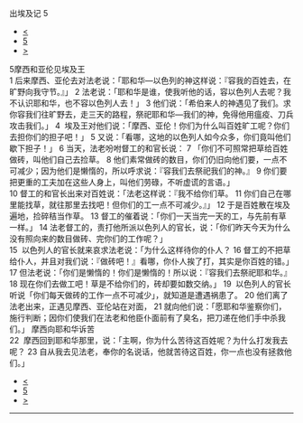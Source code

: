 ﻿





 出埃及记 5




* [<](bible/EXO04.md)
* [5](bible/EXO.md)
* [>](bible/EXO06.md)



 
5摩西和亚伦见埃及王  
1 后来摩西、亚伦去对法老说：「耶和华—以色列的神这样说：『容我的百姓去，在旷野向我守节。』」 
2 法老说：「耶和华是谁，使我听他的话，容以色列人去呢？我不认识耶和华，也不容以色列人去！」 
3 他们说：「希伯来人的神遇见了我们。求你容我们往旷野去，走三天的路程，祭祀耶和华—我们的神，免得他用瘟疫、刀兵攻击我们。」 
4  埃及王对他们说：「摩西、亚伦！你们为什么叫百姓旷工呢？你们去担你们的担子吧！」 
5 又说：「看哪，这地的以色列人如今众多，你们竟叫他们歇下担子！」 
6 当天，法老吩咐督工的和官长说： 
7 「你们不可照常把草给百姓做砖，叫他们自己去捡草。 
8 他们素常做砖的数目，你们仍旧向他们要，一点不可减少；因为他们是懒惰的，所以呼求说：『容我们去祭祀我们的神。』 
9 你们要把更重的工夫加在这些人身上，叫他们劳碌，不听虚谎的言语。」  
10 督工的和官长出来对百姓说：「法老这样说：『我不给你们草。 
11 你们自己在哪里能找草，就往那里去找吧！但你们的工一点不可减少。』」 
12 于是百姓散在埃及遍地，捡碎秸当作草。 
13 督工的催着说：「你们一天当完一天的工，与先前有草一样。」 
14 法老督工的，责打他所派以色列人的官长，说：「你们昨天今天为什么没有照向来的数目做砖、完你们的工作呢？」  
15  以色列人的官长就来哀求法老说：「为什么这样待你的仆人？ 
16 督工的不把草给仆人，并且对我们说：『做砖吧！』看哪，你仆人挨了打，其实是你百姓的错。」 
17 但法老说：「你们是懒惰的！你们是懒惰的！所以说：『容我们去祭祀耶和华。』 
18 现在你们去做工吧！草是不给你们的，砖却要如数交纳。」 
19  以色列人的官长听说「你们每天做砖的工作一点不可减少」，就知道是遭遇祸患了。 
20 他们离了法老出来，正遇见摩西、亚伦站在对面， 
21 就向他们说：「愿耶和华鉴察你们，施行判断；因你们使我们在法老和他臣仆面前有了臭名，把刀递在他们手中杀我们。」 摩西向耶和华诉苦  
22  摩西回到耶和华那里，说：「主啊，你为什么苦待这百姓呢？为什么打发我去呢？ 
23 自从我去见法老，奉你的名说话，他就苦待这百姓，你一点也没有拯救他们。」 
* [<](bible/EXO04.md)
* [5](bible/EXO.md)
* [>](bible/EXO06.md)





---









